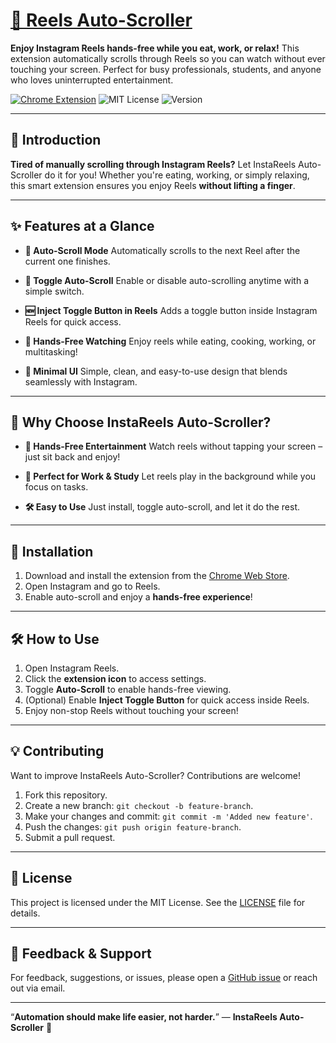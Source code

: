 # [🎥 Reels Auto-Scroller](https://chromewebstore.google.com/detail/instareels-auto-scroller)

**Enjoy Instagram Reels hands-free while you eat, work, or relax!** This extension automatically scrolls through Reels so you can watch without ever touching your screen. Perfect for busy professionals, students, and anyone who loves uninterrupted entertainment.

[![Chrome Extension](https://img.shields.io/badge/Instagram-Extension-purple?style=flat-square)](https://chromewebstore.google.com/)
![MIT License](https://img.shields.io/github/license/CPT-Dawn/EXT-Playback-Speed-Finish-Time-Calculator-for-YouTube?style=flat-square)
![Version](https://img.shields.io/badge/version-1.0.0-brightgreen?style=flat-square)

---

## 🌟 Introduction

**Tired of manually scrolling through Instagram Reels?** Let InstaReels Auto-Scroller do it for you! Whether you're eating, working, or simply relaxing, this smart extension ensures you enjoy Reels **without lifting a finger**.

---

## ✨ Features at a Glance

- **🤖 Auto-Scroll Mode**
  Automatically scrolls to the next Reel after the current one finishes.

- **📌 Toggle Auto-Scroll**
  Enable or disable auto-scrolling anytime with a simple switch.

- **🆕 Inject Toggle Button in Reels**
  Adds a toggle button inside Instagram Reels for quick access.

- **🚀 Hands-Free Watching**
  Enjoy reels while eating, cooking, working, or multitasking!

- **🌙 Minimal UI**
  Simple, clean, and easy-to-use design that blends seamlessly with Instagram.

---

## 🎯 Why Choose InstaReels Auto-Scroller?

- **👐 Hands-Free Entertainment**
  Watch reels without tapping your screen – just sit back and enjoy!

- **💼 Perfect for Work & Study**
  Let reels play in the background while you focus on tasks.

- **🛠 Easy to Use**
  Just install, toggle auto-scroll, and let it do the rest.

---

## 🚀 Installation

1. Download and install the extension from the [Chrome Web Store](https://chromewebstore.google.com/detail/instareels-auto-scroller).
2. Open Instagram and go to Reels.
3. Enable auto-scroll and enjoy a **hands-free experience**!

---

## 🛠️ How to Use

1. Open Instagram Reels.
2. Click the **extension icon** to access settings.
3. Toggle **Auto-Scroll** to enable hands-free viewing.
4. (Optional) Enable **Inject Toggle Button** for quick access inside Reels.
5. Enjoy non-stop Reels without touching your screen!

---

## 💡 Contributing

Want to improve InstaReels Auto-Scroller? Contributions are welcome!

1. Fork this repository.
2. Create a new branch: `git checkout -b feature-branch`.
3. Make your changes and commit: `git commit -m 'Added new feature'`.
4. Push the changes: `git push origin feature-branch`.
5. Submit a pull request.

---

## 📝 License

This project is licensed under the MIT License. See the [LICENSE](LICENSE) file for details.

---

## 💬 Feedback & Support

For feedback, suggestions, or issues, please open a [GitHub issue](https://github.com/CPT-Dawn/InstaReels-Auto-Scroller/issues) or reach out via email.

---

“**Automation should make life easier, not harder.**” — **InstaReels Auto-Scroller** 🚀
